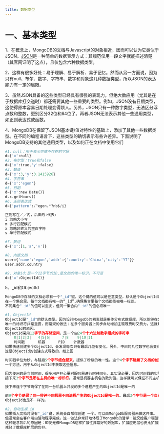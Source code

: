 ```yaml
---
title: 数据类型
---
```



# 一、基本类型

1、在概念上，MongoDB的文档与Javascript的对象相近，因而可以认为它类似于JSON。[JSON](http://www.json.org)是一种简单的数据表示方式：其规范仅用一段文字就能描述清楚（其官网证明了这点），且仅包含六种数据类型。

2、这样有很多好处：易于理解、易于解析、易于记忆。然而从另一方面说，因为只有null、布尔、数字、字符串、数字和对象这几种数据类型，所以JSON的表达能力有一定的局限。

3、虽然JSON具备的这些类型已经具有很强的表现力，但绝大数应用（尤其是在于数据库打交道时）都还需要其他一些重要的类型。例如，JSON没有日期类型，这使得原本容易日期处理变得烦人。另外，JSON只有一种数字类型，无法区分浮点数和整数，更别区分32位和64位了。再者JSON无法表示其他一些通用类型，如正则表达式或函数。

4、MongoDB在保留了JSON基本键/值对特性的基础上，添加了其他一些数据类型。在不同的编程语言下，这些类型的确切表示有些许差异。下面说明了MongoDB支持的其他通用类型，以及如何正在文档中使用它们

```python
#1、null：用于表示空或不存在的字段
d={'x':null}
#2、布尔型：true和false
d={'x':true,'y':false}
#3、数值
d={'x':3,'y':3.1415926}
#4、字符串
d={'x':'egon'}
#5、日期
d={'x':new Date()}
d.x.getHours()
#6、正则表达式
d={'pattern':/^egon.*?nb$/i}

正则写在／／内，后面的i代表:
i 忽略大小写
m 多行匹配模式
x 忽略非转义的空白字符
s 单行匹配模式

#7、数组
d={'x':[1,'a','v']}

#8、内嵌文档
user={'name':'egon','addr':{'country':'China','city':'YT'}}
user.addr.country

#9、对象id:是一个12字节的ID,是文档的唯一标识，不可变
d={'x':ObjectId()}
```

5、_id和ObjectId

```python
MongoDB中存储的文档必须有一个"_id"键。这个键的值可以是任意类型，默认是个ObjectId对象。
在一个集合里，每个文档都有唯一的“_id”,确保集合里每个文档都能被唯一标识。
不同集合"_id"的值可以重复，但同一集合内"_id"的值必须唯一

#1、ObjectId
ObjectId是"_id"的默认类型。因为设计MongoDb的初衷就是用作分布式数据库，所以能够在分片环境中生成
唯一的标识符非常重要，而常规的做法：在多个服务器上同步自动增加主键既费时又费力，这就是MongoDB采用
ObjectId的原因。
ObjectId采用12字节的存储空间，是一个由24个十六进制数字组成的字符串
    0|1|2|3|   4|5|6|     7|8    9|10|11  
    时间戳      机器      PID    计数器
如果快速创建多个ObjectId，会发现每次只有最后几位有变化。另外，中间的几位数字也会变化（要是在创建过程中停顿几秒）。
这是ObjectId的创建方式导致的，如上图

时间戳单位为秒，与随后5个字节组合起来，提供了秒级的唯一性。这个4个字节隐藏了文档的创建时间，绝大多数驱动程序都会提供
一个方法，用于从ObjectId中获取这些信息。

因为使用的是当前时间，很多用户担心要对服务器进行时钟同步。其实没必要，因为时间戳的实际值并不重要，只要它总是不停增加就好。
接下来3个字节是所在主机的唯一标识符。通常是机器主机名的散列值。这样就可以保证不同主机生成不同的ObjectId，不产生冲突

接下来连个字节确保了在同一台机器上并发的多个进程产生的ObjectId是唯一的

前9个字节确保了同一秒钟不同机器不同进程产生的ObjectId是唯一的。最后3个字节是一个自动增加的 计数器。确保相同进程的同一秒产生的
ObjectId也是不一样的。

#2、自动生成_id
如果插入文档时没有"_id"键，系统会自帮你创建 一个。可以由MongoDb服务器来做这件事。
但通常会在客户端由驱动程序完成。这一做法非常好地体现了MongoDb的哲学：能交给客户端驱动程序来做的事情就不要交给服务器来做。
这种理念背后的原因是：即便是像MongoDB这样扩展性非常好的数据库，扩展应用层也要比扩展数据库层容易的多。将工作交给客户端做就
减轻了数据库扩展的负担。